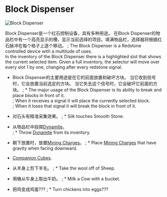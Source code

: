 # Block Dispenser

![Block Dispenser](block:betterwithmods:block_dispenser)

Block Dispenser是一个红石控制设备，具有多种用途。
在Block Dispenser的物品栏中有一个高亮显示的槽，显示当前选择的项目。填满物品栏，选择器将根据红石脉冲在每个格子上逐个移动。
; The Block Dispenser is a Redstone controlled device with a multitude of uses.  
In the inventory of the Block Dispenser there is a highlighted slot that shows the current selected item. Given a full inventory, the selector will move over every slot 1 by one, changing after every redstone signal.

* Block Dispenser的主要用途是在它的前面放置和破坏方块。
当它收到信号时，它会放置当前选定的方块。
当它失去这个信号时，它会破坏它前面的方块。
; * The major usage of the Block Dispenser is its ability to break and place blocks in front of it.   
; When it receives a signal it will place the currently selected block.    
; When it loses that signal it will break the block in front of it.    

* 对石头有精准采集效果。
; * Silk touches Smooth Stone.

* 从物品栏中投掷[Dynamite](../items/dynamite.md)。  
; * Throw [Dynamite](../items/dynamite.md) from its inventory.

* 朝下放置时，放置[Mining Charges](mining_charge.md)。
; * Place [Mining Charges](mining_charge.md) that have gravity when facing downward.

* [Companion Cubes](companion_cube.md).

* 从羊身上剪下羊毛。
; * Take the wool off of Sheep.

* 用桶从牛身上取出牛奶。
; * Milk a Cow with a bucket.

* 把鸡变成鸡蛋???
; * Turn chickens into eggs???
